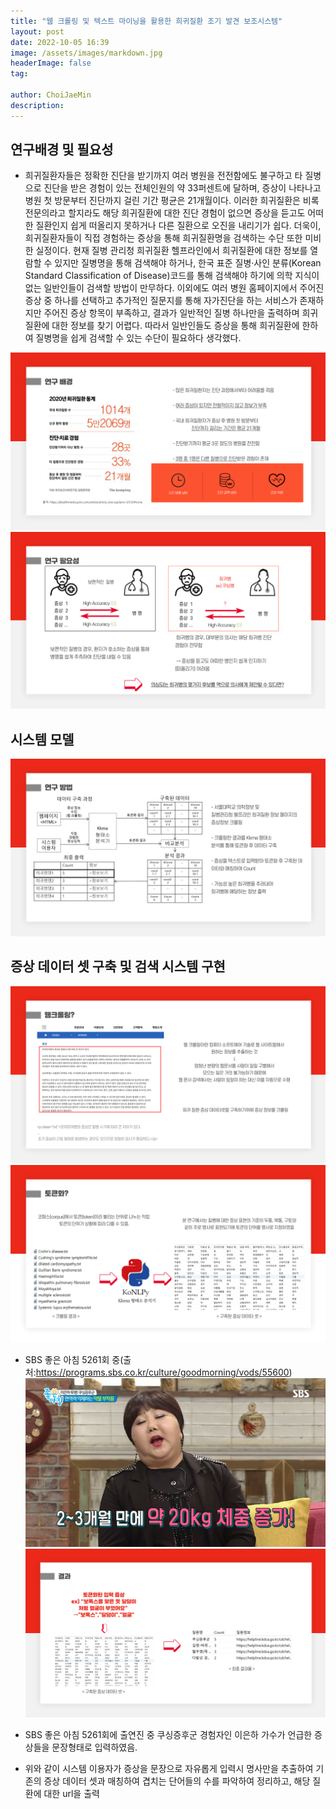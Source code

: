 ```yaml
---
title: "웹 크롤링 및 텍스트 마이닝을 활용한 희귀질환 조기 발견 보조시스템"
layout: post
date: 2022-10-05 16:39
image: /assets/images/markdown.jpg
headerImage: false
tag: 

author: ChoiJaeMin
description:
---
```

## 연구배경 및 필요성 
 - 희귀질환자들은 정확한 진단을 받기까지 여러 병원을 전전함에도 불구하고 타 질병으로 진단을 받은 경험이 있는 전체인원의 약 33퍼센트에 달하며, 증상이 나타나고 병원 첫 방문부터 진단까지 걸린 기간 평균은 21개월이다. 이러한 희귀질환은 비록 전문의라고 할지라도 해당 희귀질환에 대한 진단 경험이 없으면 증상을 듣고도 어떠한 질환인지 쉽게 떠올리지 못하거나 다른 질환으로 오진을 내리기가 쉽다. 더욱이, 희귀질환자들이 직접 경험하는 증상을 통해 희귀질환명을 검색하는 수단 또한 미비한 실정이다. 현재 질병 관리청 희귀질환 헬프라인에서 희귀질환에 대한 정보를 열람할 수 있지만 질병명을 통해 검색해야 하거나, 한국 표준 질병·사인 분류(Korean Standard Classification of Disease)코드를 통해 검색해야 하기에 의학 지식이 없는 일반인들이 검색할 방법이 만무하다. 이외에도 여러 병원 홈페이지에서 주어진 증상 중 하나를 선택하고 추가적인 질문지를 통해 자가진단을 하는 서비스가 존재하지만 주어진 증상 항목이 부족하고, 결과가 일반적인 질병 하나만을 출력하며 희귀질환에 대한 정보를 찾기 어렵다. 따라서 일반인들도 증상을 통해 희귀질환에 한하여 질병명을 쉽게 검색할 수 있는 수단이 필요하다 생각했다.

![PPT2](/assets/images/slide2.png)
![PPT3](/assets/images/slide3.png)
 
 
## 시스템 모델
![PPT4](/assets/images/slide4.png)
 

  
## 증상 데이터 셋 구축 및 검색 시스템 구현
![PPT5](/assets/images/slide5.png)
![PPT6](/assets/images/slide6.png)
 - SBS 좋은 아침 5261회 중(출처:https://programs.sbs.co.kr/culture/goodmorning/vods/55600)
![PPT7](/assets/images/slide7.png)
![PPT8](/assets/images/slide8.png)
 - SBS 좋은 아침 5261회에 출연진 중 쿠싱증후군 경험자인 이은하 가수가 언급한 증상들을 문장형태로 입력하였음.

 - 위와 같이 시스템 이용자가 증상을 문장으로 자유롭게 입력시 명사만을 추출하여 기존의 증상 데이터 셋과 매칭하여 겹치는 단어들의 수를 파악하여 정리하고, 해당 질환에 대한 url을 출력





